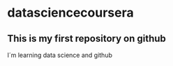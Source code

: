 # datasciencecoursera
## This is my first repository on github
I´m learning data science and github
